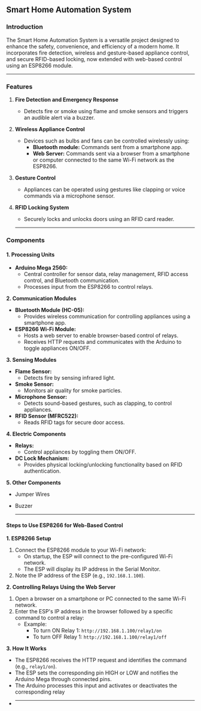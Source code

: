 ## **Smart Home Automation System**

### **Introduction**

The Smart Home Automation System is a versatile project designed to enhance the safety, convenience, and efficiency of a modern home. It incorporates fire detection, wireless and gesture-based appliance control, and secure RFID-based locking, now extended with web-based control using an ESP8266 module.

---

### **Features**

1. **Fire Detection and Emergency Response**  
   * Detects fire or smoke using flame and smoke sensors and triggers an audible alert via a buzzer.  
2. **Wireless Appliance Control**  
   * Devices such as bulbs and fans can be controlled wirelessly using:  
     * **Bluetooth module:** Commands sent from a smartphone app.  
     * **Web Server:** Commands sent via a browser from a smartphone or computer connected to the same Wi-Fi network as the ESP8266.  
3. **Gesture Control**  
   * Appliances can be operated using gestures like clapping or voice commands via a microphone sensor.  
4. **RFID Locking System**  
   * Securely locks and unlocks doors using an RFID card reader.

   ---

### **Components**

#### **1\. Processing Units**

* **Arduino Mega 2560:**  
  * Central controller for sensor data, relay management, RFID access control, and Bluetooth communication.  
  * Processes input from the ESP8266 to control relays.

**2\. Communication Modules**

* **Bluetooth Module (HC-05):**  
  * Provides wireless communication for controlling appliances using a smartphone app.  
* **ESP8266 Wi-Fi Module:**  
  * Hosts a web server to enable browser-based control of relays.  
  * Receives HTTP requests and communicates with the Arduino to toggle appliances ON/OFF.

**3\. Sensing Modules**

* **Flame Sensor:**  
  * Detects fire by sensing infrared light.  
* **Smoke Sensor:**  
  * Monitors air quality for smoke particles.  
* **Microphone Sensor:**  
  * Detects sound-based gestures, such as clapping, to control appliances.  
* **RFID Sensor (MFRC522):**  
  * Reads RFID tags for secure door access.

**4\. Electric Components**

* **Relays:**  
  * Control appliances by toggling them ON/OFF.  
* **DC Lock Mechanism:**  
  * Provides physical locking/unlocking functionality based on RFID authentication.

 **5\. Other Components**

* Jumper Wires  
* Buzzer

  ---

#### **Steps to Use ESP8266 for Web-Based Control**

**1\. ESP8266 Setup**

1. Connect the ESP8266 module to your Wi-Fi network:  
   * On startup, the ESP will connect to the pre-configured Wi-Fi network.  
   * The ESP will display its IP address in the Serial Monitor.  
2. Note the IP address of the ESP (e.g., `192.168.1.100`).

**2\. Controlling Relays Using the Web Server**

1. Open a browser on a smartphone or PC connected to the same Wi-Fi network.  
2. Enter the ESP's IP address in the browser followed by a specific command to control a relay:  
   * Example:  
     * To turn ON Relay 1: `http://192.168.1.100/relay1/on`  
     * To turn OFF Relay 1: `http://192.168.1.100/relay1/off`

**3\. How It Works**

* The ESP8266 receives the HTTP request and identifies the command (e.g., `relay1/on`).  
* The ESP sets the corresponding pin HIGH or LOW and notifies the Arduino Mega through connected pins.  
* The Arduino processes this input and activates or deactivates the corresponding relay
* 
  ---

